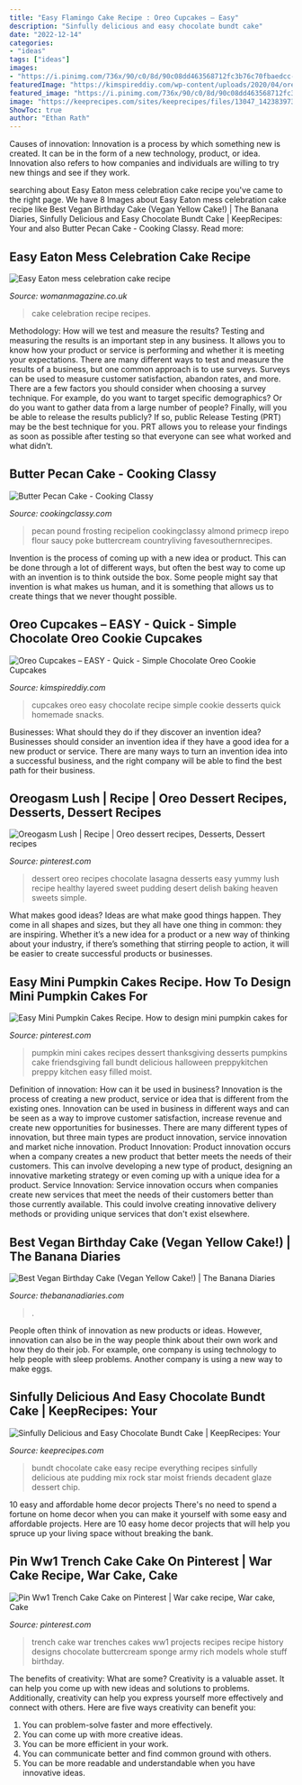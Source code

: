 ```yaml
---
title: "Easy Flamingo Cake Recipe : Oreo Cupcakes – Easy"
description: "Sinfully delicious and easy chocolate bundt cake"
date: "2022-12-14"
categories:
- "ideas"
tags: ["ideas"]
images:
- "https://i.pinimg.com/736x/90/c0/8d/90c08dd463568712fc3b76c70fbaedcc--trench-projects.jpg"
featuredImage: "https://kimspireddiy.com/wp-content/uploads/2020/04/oreo-cupcakes-1-1.jpg"
featured_image: "https://i.pinimg.com/736x/90/c0/8d/90c08dd463568712fc3b76c70fbaedcc--trench-projects.jpg"
image: "https://keeprecipes.com/sites/keeprecipes/files/13047_1423839731_0.jpg"
ShowToc: true
author: "Ethan Rath"
---
```



Causes of innovation:
Innovation is a process by which something new is created. It can be in the form of a new technology, product, or idea. Innovation also refers to how companies and individuals are willing to try new things and see if they work.

	

		
searching about Easy Eaton mess celebration cake recipe you've came to the right page. We have 8 Images about Easy Eaton mess celebration cake recipe like Best Vegan Birthday Cake (Vegan Yellow Cake!) | The Banana Diaries, Sinfully Delicious and Easy Chocolate Bundt Cake | KeepRecipes: Your and also Butter Pecan Cake - Cooking Classy. Read more:
		
    
## Easy Eaton Mess Celebration Cake Recipe

<img loading=lazy src="http://keyassets-p2.timeincuk.net/wp/prod/wp-content/uploads/sites/31/2015/07/Queens-Cake-featured.jpg" onerror="this.onerror=null;this.src='https://tse3.mm.bing.net/th?id=OIP.TFs0onsRoiwzX27WJ0NNIQHaLH&amp;pid=15.1';" alt="Easy Eaton mess celebration cake recipe">

_Source: womanmagazine.co.uk_

>cake celebration recipe recipes. 

	

Methodology: How will we test and measure the results?
Testing and measuring the results is an important step in any business. It allows you to know how your product or service is performing and whether it is meeting your expectations. There are many different ways to test and measure the results of a business, but one common approach is to use surveys. Surveys can be used to measure customer satisfaction, abandon rates, and more.
There are a few factors you should consider when choosing a survey technique. For example, do you want to target specific demographics? Or do you want to gather data from a large number of people? Finally, will you be able to release the results publicly? If so, public Release Testing (PRT) may be the best technique for you. PRT allows you to release your findings as soon as possible after testing so that everyone can see what worked and what didn’t.

    
## Butter Pecan Cake - Cooking Classy

<img loading=lazy src="https://www.cookingclassy.com/wp-content/uploads/2015/11/butter_pecan_cake2.1.jpg" onerror="this.onerror=null;this.src='https://tse2.mm.bing.net/th?id=OIP.10E6bLB4lCXBQEMzzks6kQHaK9&amp;pid=15.1';" alt="Butter Pecan Cake - Cooking Classy">

_Source: cookingclassy.com_

>pecan pound frosting recipelion cookingclassy almond primecp irepo flour saucy poke buttercream countryliving favesouthernrecipes. 

	

Invention is the process of coming up with a new idea or product. This can be done through a lot of different ways, but often the best way to come up with an invention is to think outside the box. Some people might say that invention is what makes us human, and it is something that allows us to create things that we never thought possible.

    
## Oreo Cupcakes – EASY - Quick - Simple Chocolate Oreo Cookie Cupcakes

<img loading=lazy src="https://kimspireddiy.com/wp-content/uploads/2020/04/oreo-cupcakes-1-1.jpg" onerror="this.onerror=null;this.src='https://tse1.mm.bing.net/th?id=OIP.E6yNk1r7lkxzGshCW4SZTQHaLH&amp;pid=15.1';" alt="Oreo Cupcakes – EASY - Quick - Simple Chocolate Oreo Cookie Cupcakes">

_Source: kimspireddiy.com_

>cupcakes oreo easy chocolate recipe simple cookie desserts quick homemade snacks. 

	

Businesses: What should they do if they discover an invention idea?
Businesses should consider an invention idea if they have a good idea for a new product or service. There are many ways to turn an invention idea into a successful business, and the right company will be able to find the best path for their business.

    
## Oreogasm Lush | Recipe | Oreo Dessert Recipes, Desserts, Dessert Recipes

<img loading=lazy src="https://i.pinimg.com/736x/26/d4/eb/26d4ebf44814121367932b3ba6892eb9.jpg" onerror="this.onerror=null;this.src='https://tse4.mm.bing.net/th?id=OIP.ji6FlOb8RmoZG1gau_ozNAHaLG&amp;pid=15.1';" alt="Oreogasm Lush | Recipe | Oreo dessert recipes, Desserts, Dessert recipes">

_Source: pinterest.com_

>dessert oreo recipes chocolate lasagna desserts easy yummy lush recipe healthy layered sweet pudding desert delish baking heaven sweets simple. 

	

What makes good ideas?
Ideas are what make good things happen. They come in all shapes and sizes, but they all have one thing in common: they are inspiring. Whether it’s a new idea for a product or a new way of thinking about your industry, if there’s something that stirring people to action, it will be easier to create successful products or businesses.

    
## Easy Mini Pumpkin Cakes Recipe. How To Design Mini Pumpkin Cakes For

<img loading=lazy src="https://i.pinimg.com/736x/23/64/1c/23641c73fc44ea215e3a1f293d2dea18.jpg" onerror="this.onerror=null;this.src='https://tse1.mm.bing.net/th?id=OIP.Zsrf4RM9SEg03eh9cmbVFAHaKf&amp;pid=15.1';" alt="Easy Mini Pumpkin Cakes Recipe. How to design mini pumpkin cakes for">

_Source: pinterest.com_

>pumpkin mini cakes recipes dessert thanksgiving desserts pumpkins cake friendsgiving fall bundt delicious halloween preppykitchen preppy kitchen easy filled moist. 

	

Definition of innovation: How can it be used in business?
Innovation is the process of creating a new product, service or idea that is different from the existing ones. Innovation can be used in business in different ways and can be seen as a way to improve customer satisfaction, increase revenue and create new opportunities for businesses. There are many different types of innovation, but three main types are product innovation, service innovation and market niche innovation. Product Innovation: Product innovation occurs when a company creates a new product that better meets the needs of their customers. This can involve developing a new type of product, designing an innovative marketing strategy or even coming up with a unique idea for a product. Service Innovation: Service innovation occurs when companies create new services that meet the needs of their customers better than those currently available. This could involve creating innovative delivery methods or providing unique services that don't exist elsewhere.

    
## Best Vegan Birthday Cake (Vegan Yellow Cake!) | The Banana Diaries

<img loading=lazy src="https://thebananadiaries.com/wp-content/uploads/2021/04/vegan-birthday-cake-yellow-cake_5289.jpg" onerror="this.onerror=null;this.src='https://tse4.mm.bing.net/th?id=OIP.WmI-AIZlpN7_l5o-KC7eeQHaLH&amp;pid=15.1';" alt="Best Vegan Birthday Cake (Vegan Yellow Cake!) | The Banana Diaries">

_Source: thebananadiaries.com_

>. 

	

People often think of innovation as new products or ideas. However, innovation can also be in the way people think about their own work and how they do their job. For example, one company is using technology to help people with sleep problems. Another company is using a new way to make eggs.

    
## Sinfully Delicious And Easy Chocolate Bundt Cake | KeepRecipes: Your

<img loading=lazy src="https://keeprecipes.com/sites/keeprecipes/files/13047_1423839731_0.jpg" onerror="this.onerror=null;this.src='https://tse4.mm.bing.net/th?id=OIP.lS-nnJmr7G9cTfN9_5W9IAHaKW&amp;pid=15.1';" alt="Sinfully Delicious and Easy Chocolate Bundt Cake | KeepRecipes: Your">

_Source: keeprecipes.com_

>bundt chocolate cake easy recipe everything recipes sinfully delicious ate pudding mix rock star moist friends decadent glaze dessert chip. 

	

10 easy and affordable home decor projects
There's no need to spend a fortune on home decor when you can make it yourself with some easy and affordable projects. Here are 10 easy home decor projects that will help you spruce up your living space without breaking the bank.

    
## Pin Ww1 Trench Cake Cake On Pinterest | War Cake Recipe, War Cake, Cake

<img loading=lazy src="https://i.pinimg.com/736x/90/c0/8d/90c08dd463568712fc3b76c70fbaedcc--trench-projects.jpg" onerror="this.onerror=null;this.src='https://tse1.mm.bing.net/th?id=OIP.1DvXxqyu0Fi_ITy5rZGN0gHaFj&amp;pid=15.1';" alt="Pin Ww1 Trench Cake Cake on Pinterest | War cake recipe, War cake, Cake">

_Source: pinterest.com_

>trench cake war trenches cakes ww1 projects recipes recipe history designs chocolate buttercream sponge army rich models whole stuff birthday. 

	

The benefits of creativity: What are some?
Creativity is a valuable asset. It can help you come up with new ideas and solutions to problems. Additionally, creativity can help you express yourself more effectively and connect with others. Here are five ways creativity can benefit you: 
1) You can problem-solve faster and more effectively.
2) You can come up with more creative ideas.
3) You can be more efficient in your work.
4) You can communicate better and find common ground with others.
5) You can be more readable and understandable when you have innovative ideas.

